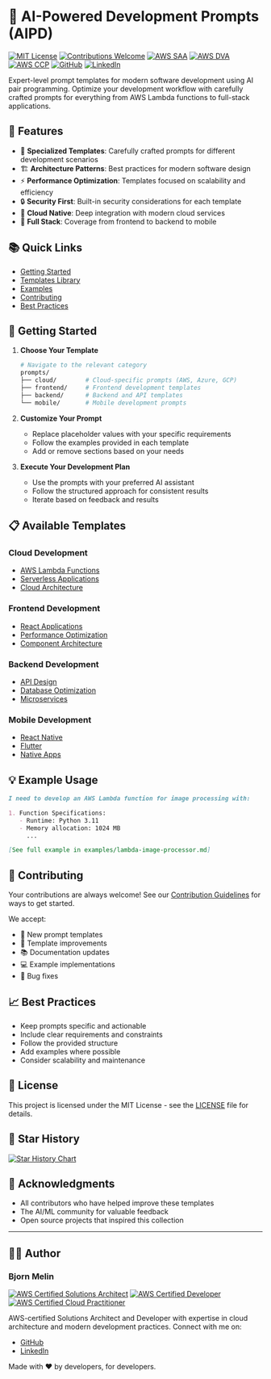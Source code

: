# 🚀 AI-Powered Development Prompts (AIPD)

[![MIT License](https://img.shields.io/badge/License-MIT-green.svg)](https://choosealicense.com/licenses/mit/)
[![Contributions Welcome](https://img.shields.io/badge/contributions-welcome-brightgreen.svg?style=flat)](CONTRIBUTING.md)
[![AWS SAA](https://img.shields.io/badge/AWS-Solutions%20Architect%20Associate-FF9900?logo=amazon-aws)](https://www.credly.com/org/amazon-web-services/badge/aws-certified-solutions-architect-associate)
[![AWS DVA](https://img.shields.io/badge/AWS-Developer%20Associate-FF9900?logo=amazon-aws)](https://www.credly.com/org/amazon-web-services/badge/aws-certified-developer-associate)
[![AWS CCP](https://img.shields.io/badge/AWS-Cloud%20Practitioner-FF9900?logo=amazon-aws)](https://www.credly.com/org/amazon-web-services/badge/aws-certified-cloud-practitioner)
[![GitHub](https://img.shields.io/badge/GitHub-BjornMelin-181717?logo=github)](https://github.com/BjornMelin)
[![LinkedIn](https://img.shields.io/badge/LinkedIn-Bjorn%20Melin-0077B5?logo=linkedin)](https://www.linkedin.com/in/bjorn-melin/)

Expert-level prompt templates for modern software development using AI pair programming. Optimize your development workflow with carefully crafted prompts for everything from AWS Lambda functions to full-stack applications.

## 🌟 Features

- 🎯 **Specialized Templates**: Carefully crafted prompts for different development scenarios
- 🏗️ **Architecture Patterns**: Best practices for modern software design
- ⚡ **Performance Optimization**: Templates focused on scalability and efficiency
- 🔒 **Security First**: Built-in security considerations for each template
- 🚀 **Cloud Native**: Deep integration with modern cloud services
- 📱 **Full Stack**: Coverage from frontend to backend to mobile

## 📚 Quick Links

- [Getting Started](#-getting-started)
- [Templates Library](./prompts/)
- [Examples](./examples/)
- [Contributing](CONTRIBUTING.md)
- [Best Practices](./docs/best-practices.md)

## 🚀 Getting Started

1. **Choose Your Template**

   ```bash
   # Navigate to the relevant category
   prompts/
   ├── cloud/        # Cloud-specific prompts (AWS, Azure, GCP)
   ├── frontend/     # Frontend development templates
   ├── backend/      # Backend and API templates
   └── mobile/       # Mobile development prompts
   ```

2. **Customize Your Prompt**

   - Replace placeholder values with your specific requirements
   - Follow the examples provided in each template
   - Add or remove sections based on your needs

3. **Execute Your Development Plan**
   - Use the prompts with your preferred AI assistant
   - Follow the structured approach for consistent results
   - Iterate based on feedback and results

## 📋 Available Templates

### Cloud Development

- [AWS Lambda Functions](./prompts/cloud/aws-lambda.md)
- [Serverless Applications](./prompts/cloud/serverless.md)
- [Cloud Architecture](./prompts/cloud/architecture.md)

### Frontend Development

- [React Applications](./prompts/frontend/react.md)
- [Performance Optimization](./prompts/frontend/performance.md)
- [Component Architecture](./prompts/frontend/components.md)

### Backend Development

- [API Design](./prompts/backend/api.md)
- [Database Optimization](./prompts/backend/database.md)
- [Microservices](./prompts/backend/microservices.md)

### Mobile Development

- [React Native](./prompts/mobile/react-native.md)
- [Flutter](./prompts/mobile/flutter.md)
- [Native Apps](./prompts/mobile/native.md)

## 💡 Example Usage

```markdown
I need to develop an AWS Lambda function for image processing with:

1. Function Specifications:
   - Runtime: Python 3.11
   - Memory allocation: 1024 MB
     ...

[See full example in examples/lambda-image-processor.md]
```

## 🤝 Contributing

Your contributions are always welcome! See our [Contribution Guidelines](CONTRIBUTING.md) for ways to get started.

We accept:

- 📝 New prompt templates
- 🎨 Template improvements
- 📚 Documentation updates
- 💻 Example implementations
- 🐛 Bug fixes

## 📈 Best Practices

- Keep prompts specific and actionable
- Include clear requirements and constraints
- Follow the provided structure
- Add examples where possible
- Consider scalability and maintenance

## 📜 License

This project is licensed under the MIT License - see the [LICENSE](LICENSE) file for details.

## 🌟 Star History

[![Star History Chart](https://api.star-history.com/svg?repos=yourusername/ai-powered-development-prompts&type=Date)](https://star-history.com/#yourusername/ai-powered-development-prompts&Date)

## 🙏 Acknowledgments

- All contributors who have helped improve these templates
- The AI/ML community for valuable feedback
- Open source projects that inspired this collection

---

## 👨‍💻 Author

### Bjorn Melin

[![AWS Certified Solutions Architect](https://images.credly.com/size/110x110/images/0e284c3f-5164-4b21-8660-0d84737941bc/image.png)](https://www.credly.com/org/amazon-web-services/badge/aws-certified-solutions-architect-associate)
[![AWS Certified Developer](https://images.credly.com/size/110x110/images/b9feab85-1a43-4f6c-99a5-631b88d5461b/image.png)](https://www.credly.com/org/amazon-web-services/badge/aws-certified-developer-associate)
[![AWS Certified Cloud Practitioner](https://images.credly.com/size/110x110/images/00634f82-b07f-4bbd-a6bb-53de397fc3a6/image.png)](https://www.credly.com/org/amazon-web-services/badge/aws-certified-cloud-practitioner)

AWS-certified Solutions Architect and Developer with expertise in cloud architecture and modern development practices. Connect with me on:

- [GitHub](https://github.com/BjornMelin)
- [LinkedIn](https://www.linkedin.com/in/bjorn-melin/)

Made with ❤️ by developers, for developers.
